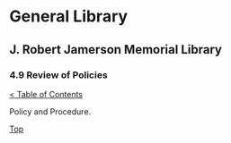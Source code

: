 [0]: ../README.md
[4.9]: review-of-policies.md

# General Library
## J. Robert Jamerson Memorial Library
### 4.9 Review of Policies
[< Table of Contents][0]

Policy and Procedure.

[Top][4.9]